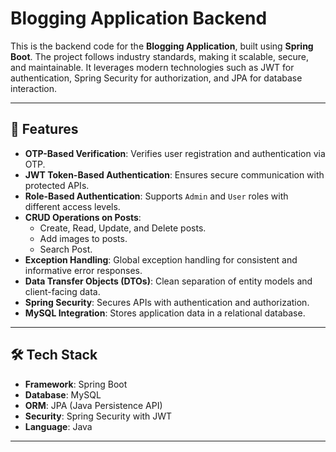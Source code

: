 # Blogging Application Backend

This is the backend code for the **Blogging Application**, built using **Spring Boot**. The project follows industry standards, making it scalable, secure, and maintainable. It leverages modern technologies such as JWT for authentication, Spring Security for authorization, and JPA for database interaction.

---

## 🌟 Features

- **OTP-Based Verification**: Verifies user registration and authentication via OTP.
- **JWT Token-Based Authentication**: Ensures secure communication with protected APIs.
- **Role-Based Authentication**: Supports `Admin` and `User` roles with different access levels.
- **CRUD Operations on Posts**: 
  - Create, Read, Update, and Delete posts.
  - Add images to posts.
  - Search Post.
- **Exception Handling**: Global exception handling for consistent and informative error responses.
- **Data Transfer Objects (DTOs)**: Clean separation of entity models and client-facing data.
- **Spring Security**: Secures APIs with authentication and authorization.
- **MySQL Integration**: Stores application data in a relational database.

---

## 🛠️ Tech Stack

- **Framework**: Spring Boot
- **Database**: MySQL
- **ORM**: JPA (Java Persistence API)
- **Security**: Spring Security with JWT
- **Language**: Java

---


